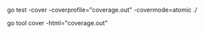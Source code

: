 go test -cover -coverprofile="coverage.out" -covermode=atomic ./

go tool cover -html="coverage.out"